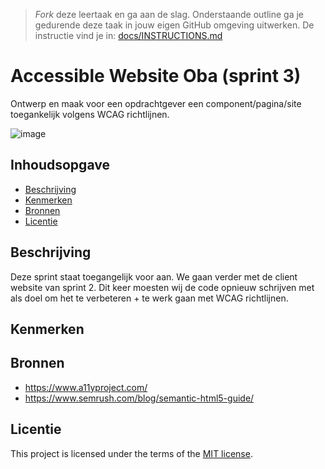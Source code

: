 > _Fork_ deze leertaak en ga aan de slag. Onderstaande outline ga je gedurende deze taak in jouw eigen GitHub omgeving uitwerken. De instructie vind je in: [docs/INSTRUCTIONS.md](https://github.com/fdnd-task/all-human-accessible-website/blob/main/docs/INSTRUCTIONS.md)

# Accessible Website Oba (sprint 3)

Ontwerp en maak voor een opdrachtgever een component/pagina/site toegankelijk volgens WCAG richtlijnen.

![image](https://github.com/MisahSaid/all-human-accessible-website/assets/144008464/3af3df4c-f139-45e7-b725-2ee690c7cbc3)



## Inhoudsopgave

  * [Beschrijving](#beschrijving)
  * [Kenmerken](#kenmerken)
  * [Bronnen](#bronnen)
  * [Licentie](#licentie)

## Beschrijving
Deze sprint staat toegangelijk voor aan. We gaan verder met de client website van sprint 2. Dit keer moesten wij de code opnieuw schrijven met als doel om het te verbeteren + te werk gaan met WCAG richtlijnen. 

## Kenmerken
<!-- Bij Kenmerken staat welke technieken zijn gebruikt en hoe. Wat is de HTML structuur? Wat zijn de belangrijkste dingen in CSS? Wat is er met Javascript gedaan en hoe? Misschien heb je een framwork of library gebruikt? -->



## Bronnen
* https://www.a11yproject.com/
* https://www.semrush.com/blog/semantic-html5-guide/

## Licentie


This project is licensed under the terms of the [MIT license](./LICENSE).
